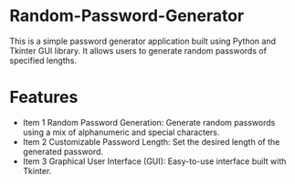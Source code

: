 # Random-Password-Generator
This is a simple password generator application built using Python and Tkinter GUI library. It allows users to generate random passwords of specified lengths.

# Features
- Item 1 Random Password Generation: Generate random passwords using a mix of alphanumeric and special characters.
- Item 2 Customizable Password Length: Set the desired length of the generated password.
- Item 3 Graphical User Interface (GUI): Easy-to-use interface built with Tkinter.
